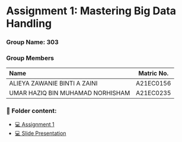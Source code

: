 # Assignment 1: Mastering Big Data Handling
### Group Name: 303
### Group Members

| Name                                     | Matric No. |
| :---------------------------------------- | :-------------: |
| ALIEYA ZAWANIE BINTI A ZAINI           |A21EC0156    |
| UMAR HAZIQ BIN MUHAMAD NORHISHAM       |A21EC0235     |

### 📂 Folder content:
* [💻 Assignment 1](https://colab.research.google.com/drive/111t0HczFPFzTtzreMN6kO_8jSoMt8P1f?usp=sharing)
* [💻 Slide Presentation](https://colab.research.google.com/drive/111t0HczFPFzTtzreMN6kO_8jSoMt8P1f?usp=sharing)
